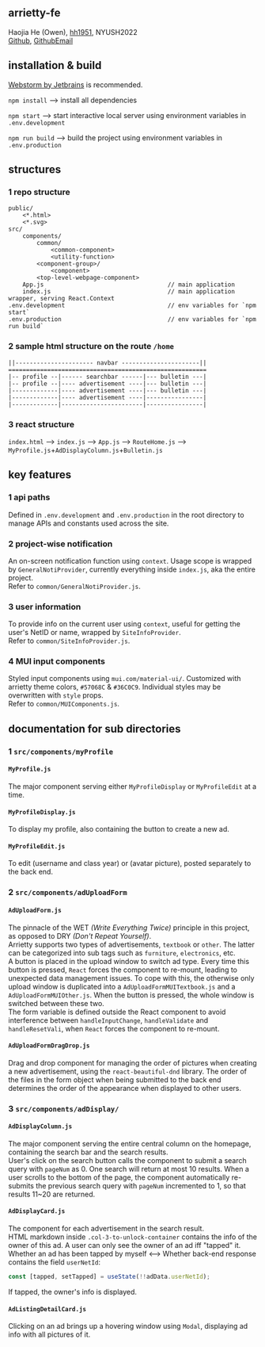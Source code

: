 
## arrietty-fe

Haojia He (Owen), [hh1951](mailto:hh1951@nyu.edu), NYUSH2022\
[Github](https://github.com/juanjuanjks), [GithubEmail](mailto:juanjuanjks@163.com)

## installation & build

[Webstorm by Jetbrains](https://www.jetbrains.com/webstorm/) is recommended.

`npm install` --> install all dependencies

`npm start` --> start interactive local server using environment variables in `.env.development`

`npm run build` --> build the project using environment variables in `.env.production`

## structures

### 1 repo structure

    public/
        <*.html>
        <*.svg>
    src/
        components/
            common/
                <common-component>
                <utility-function>
            <component-group>/
                <component>
            <top-level-webpage-component>
        App.js                                   // main application
        index.js                                 // main application wrapper, serving React.Context
    .env.development                             // env variables for `npm start`
    .env.production                              // env variables for `npm run build`

### 2 sample html structure on the route `/home`

    ||---------------------- navbar ----------------------||
    ========================================================
    |-- profile --|------ searchbar ------|--- bulletin ---|
    |-- profile --|---- advertisement ----|--- bulletin ---|
    |-------------|---- advertisement ----|--- bulletin ---|
    |-------------|---- advertisement ----|----------------|
    |-------------|-----------------------|----------------|

### 3 react structure

`index.html` --> `index.js` --> `App.js` --> `RouteHome.js` --> `MyProfile.js`+`AdDisplayColumn.js`+`Bulletin.js`

## key features

### 1 api paths

Defined in `.env.development` and `.env.production` in the root directory to manage APIs and constants used across the site.

### 2 project-wise notification

An on-screen notification function using `context`. Usage scope is wrapped by `GeneralNotiProvider`, currently everything inside `index.js`, aka the entire project.\
Refer to `common/GeneralNotiProvider.js`.

### 3 user information

To provide info on the current user using `context`, useful for getting the user's NetID or name, wrapped by `SiteInfoProvider`.\
Refer to `common/SiteInfoProvider.js`.

### 4 MUI input components

Styled input components using `mui.com/material-ui/`. Customized with arrietty theme colors, `#57068C` & `#36C0C9`. Individual styles may be overwritten with `style` props.\
Refer to `common/MUIComponents.js`.

## documentation for sub directories

### 1 `src/components/myProfile`

#### `MyProfile.js`

The major component serving either `MyProfileDisplay` or `MyProfileEdit` at a time.

#### `MyProfileDisplay.js`

To display my profile, also containing the button to create a new ad.

#### `MyProfileEdit.js`

To edit (username and class year) or (avatar picture), posted separately to the back end.

### 2 `src/components/adUploadForm`

#### `AdUploadForm.js`

The pinnacle of the WET _(Write Everything Twice)_ principle in this project, as opposed to DRY _(Don't Repeat Yourself)_.\
Arrietty supports two types of advertisements, `textbook` or `other`. The latter can be categorized into sub tags such as `furniture`, `electronics`, etc.\
A button is placed in the upload window to switch ad type. Every time this button is pressed, `React` forces the component to re-mount, leading to unexpected data management issues.
To cope with this, the otherwise only upload window is duplicated into a `AdUploadFormMUITextbook.js` and a `AdUploadFormMUIOther.js`. 
When the button is pressed, the whole window is switched between these two.\
The form variable is defined outside the React component to avoid interference between `handleInputChange`, `handleValidate` and `handleResetVali`, when `React` forces the component to re-mount.

#### `AdUploadFormDragDrop.js`

Drag and drop component for managing the order of pictures when creating a new advertisement, using the `react-beautiful-dnd` library.
The order of the files in the form object when being submitted to the back end determines the order of the appearance when displayed to other users.

### 3 `src/components/adDisplay/`

#### `AdDisplayColumn.js`

The major component serving the entire central column on the homepage, containing the search bar and the search results.\
User's click on the search button calls the component to submit a search query with `pageNum` as 0. 
One search will return at most 10 results. When a user scrolls to the bottom of the page, the component automatically re-submits the previous search query with `pageNum` incremented to 1, 
so that results 11~20 are returned.

#### `AdDisplayCard.js`

The component for each advertisement in the search result.\
HTML markdown inside `.col-3-to-unlock-container` contains the info of the owner of this ad. A user can only see the owner of an ad iff "tapped" it.
Whether an ad has been tapped by myself <--> Whether back-end response contains the field `userNetId`:
```javascript
const [tapped, setTapped] = useState(!!adData.userNetId);
```
If tapped, the owner's info is displayed.

#### `AdListingDetailCard.js`

Clicking on an ad brings up a hovering window using `Modal`, displaying ad info with all pictures of it.

















